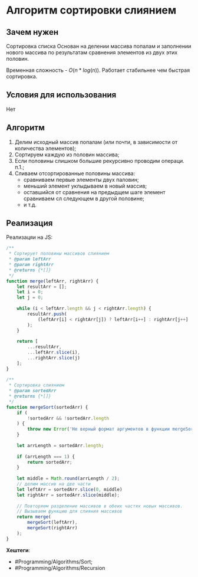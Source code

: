 
# Алгоритм сортировки слиянием #

## Зачем нужен ##

Сортировка списка
Основан на делении массива попалам и заполнении нового массива по результатам сравнения элементов из двух этих половин.

Временная сложность -  $O(n*log(n))$.
Работает стабильнее чем быстрая сортировка.

## Условия для использования ##
Нет

## Алгоритм ##

1) Делим исходный массив попалам (или почти, в зависимости от количества элементов);
2) Сортируем каждую из половин массива;
3) Если половины слишком большие рекурсивно проводим операци. п.1.;
4) Сливаем отсортированные половины массива:
	 * сравниваем первые элементы двух паловин;
	 * меньший элемент уклыдываем в новый массив;
	 * оставшийся от сравнения на предыдщем шаге элемент сравниваем сл следующем в другой половине;
	 * и т.д.

## Реализация ##

Реализацяи на JS:

```javascript
/**  
 * Сортирует половины массивов слиянием 
 * @param leftArr  
 * @param rightArr  
 * @returns {*[]}  
 */  
function merge(leftArr, rightArr) {  
    let resultArr = [];  
    let i = 0;  
    let j = 0;  
  
    while (i < leftArr.length && j < rightArr.length) {  
        resultArr.push(  
            (leftArr[i] < rightArr[j]) ? leftArr[i++] : rightArr[j++]  
        );  
    }  
  
    return [  
        ...resultArr,  
        ...leftArr.slice(i),  
        ...rightArr.slice(j)  
    ];  
}  
  
/**  
 * Сортировка слиянием 
 * @param sortedArr  
 * @returns {*[]}  
 */  
function mergeSort(sortedArr) {  
    if (  
        !sortedArr && !sortedArr.length  
    ) {  
        throw new Error('Не верный формат аргументов в функции mergeSort!');  
    }  
  
    let arrLength = sortedArr.length;  
  
    if (arrLength === 1) {  
        return sortedArr;  
    }  
  
    let middle = Math.round(arrLength / 2);  
    // делим массив на две части  
    let leftArr = sortedArr.slice(0, middle)  
    let rightArr = sortedArr.slice(middle);  
  
    // Повторяем разделение массивов в обеих частях новых массивов.  
    // Вызываем функцию для слияния массивов    
    return merge(  
        mergeSort(leftArr),  
        mergeSort(rightArr)  
    );  
}
```

**Хештеги**:
* #Programming/Algorithms/Sort;
* #Programming/Algorithms/Recursion 